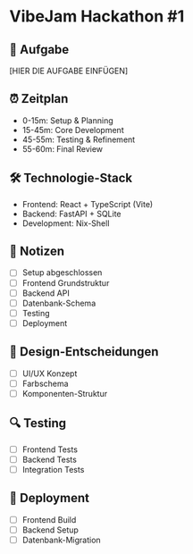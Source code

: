 # VibeJam Hackathon #1

## 🎯 Aufgabe
[HIER DIE AUFGABE EINFÜGEN]

## ⏰ Zeitplan
- 0-15m: Setup & Planning
- 15-45m: Core Development
- 45-55m: Testing & Refinement
- 55-60m: Final Review

## 🛠️ Technologie-Stack
- Frontend: React + TypeScript (Vite)
- Backend: FastAPI + SQLite
- Development: Nix-Shell

## 📝 Notizen
- [ ] Setup abgeschlossen
- [ ] Frontend Grundstruktur
- [ ] Backend API
- [ ] Datenbank-Schema
- [ ] Testing
- [ ] Deployment

## 🎨 Design-Entscheidungen
- [ ] UI/UX Konzept
- [ ] Farbschema
- [ ] Komponenten-Struktur

## 🔍 Testing
- [ ] Frontend Tests
- [ ] Backend Tests
- [ ] Integration Tests

## 🚀 Deployment
- [ ] Frontend Build
- [ ] Backend Setup
- [ ] Datenbank-Migration 